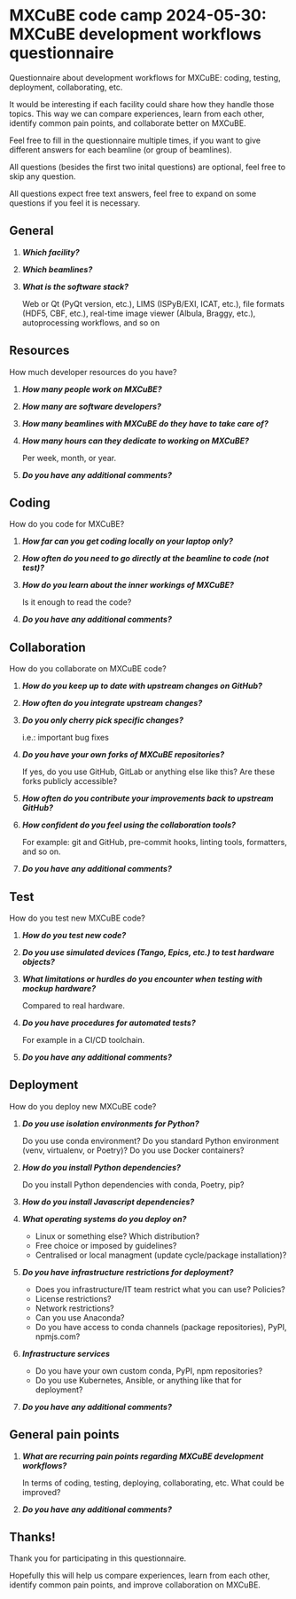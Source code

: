 # MXCuBE code camp 2024-05-30: MXCuBE development workflows questionnaire

Questionnaire about development workflows for MXCuBE:
coding, testing, deployment, collaborating, etc.

It would be interesting if each facility could share how they handle those topics.
This way we can compare experiences, learn from each other,
identify common pain points, and collaborate better on MXCuBE.

Feel free to fill in the questionnaire multiple times,
if you want to give different answers for each beamline (or group of beamlines).

All questions (besides the first two inital questions) are optional,
feel free to skip any question.

All questions expect free text answers,
feel free to expand on some questions if you feel it is necessary.


## General

1. ***Which facility?***

1. ***Which beamlines?***

1. ***What is the software stack?***

    Web or Qt (PyQt version, etc.),
    LIMS (ISPyB/EXI, ICAT, etc.),
    file formats (HDF5, CBF, etc.),
    real-time image viewer (Albula, Braggy, etc.),
    autoprocessing workflows,
    and so on


## Resources

How much developer resources do you have?

1. ***How many people work on MXCuBE?***

1. ***How many are software developers?***

1. ***How many beamlines with MXCuBE do they have to take care of?***

1. ***How many hours can they dedicate to working on MXCuBE?***

    Per week, month, or year.

1. ***Do you have any additional comments?***


## Coding

How do you code for MXCuBE?

1. ***How far can you get coding locally on your laptop only?***

1. ***How often do you need to go directly at the beamline to code (not test)?***

1. ***How do you learn about the inner workings of MXCuBE?***

    Is it enough to read the code?

1. ***Do you have any additional comments?***


## Collaboration

How do you collaborate on MXCuBE code?

1. ***How do you keep up to date with upstream changes on GitHub?***

1. ***How often do you integrate upstream changes?***

1. ***Do you only cherry pick specific changes?***

    i.e.: important bug fixes

1. ***Do you have your own forks of MXCuBE repositories?***

    If yes, do you use GitHub, GitLab or anything else like this?
    Are these forks publicly accessible?

1. ***How often do you contribute your improvements back to upstream GitHub?***

1. ***How confident do you feel using the collaboration tools?***

    For example: git and GitHub, pre-commit hooks, linting tools, formatters, and so on.

1. ***Do you have any additional comments?***


## Test

How do you test new MXCuBE code?

1. ***How do you test new code?***

1. ***Do you use simulated devices (Tango, Epics, etc.) to test hardware objects?***

1. ***What limitations or hurdles do you encounter when testing with mockup hardware?***

    Compared to real hardware.

1. ***Do you have procedures for automated tests?***

    For example in a CI/CD toolchain.

1. ***Do you have any additional comments?***


## Deployment

How do you deploy new MXCuBE code?

1. ***Do you use isolation environments for Python?***

    Do you use conda environment?
    Do you standard Python environment (venv, virtualenv, or Poetry)?
    Do you use Docker containers?

1. ***How do you install Python dependencies?***

    Do you install Python dependencies with conda, Poetry, pip?

1. ***How do you install Javascript dependencies?***

1. ***What operating systems do you deploy on?***

    * Linux or something else? Which distribution?
    * Free choice or imposed by guidelines?
    * Centralised or local managment (update cycle/package installation)?

1. ***Do you have infrastructure restrictions for deployment?***

    * Does you infrastructure/IT team restrict what you can use? Policies?
    * License restrictions?
    * Network restrictions?
    * Can you use Anaconda?
    * Do you have access to conda channels (package repositories), PyPI, npmjs.com?

1. ***Infrastructure services***

    * Do you have your own custom conda, PyPI, npm repositories?
    * Do you use Kubernetes, Ansible, or anything like that for deployment?

1. ***Do you have any additional comments?***


## General pain points

1. ***What are recurring pain points regarding MXCuBE development workflows?***

    In terms of coding, testing, deploying, collaborating, etc.
    What could be improved?

1. ***Do you have any additional comments?***


## Thanks!

Thank you for participating in this questionnaire.

Hopefully this will help us compare experiences, learn from each other,
identify common pain points, and improve collaboration on MXCuBE.
